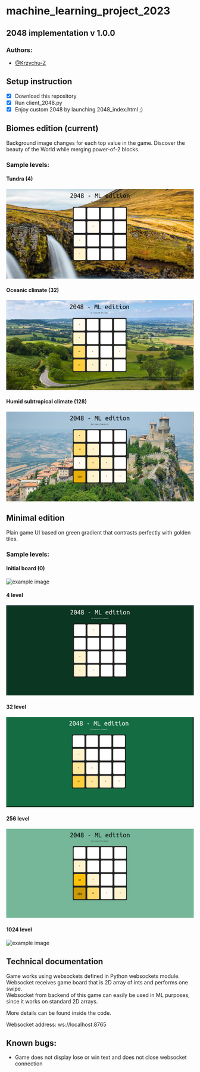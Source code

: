 # machine_learning_project_2023

## 2048 implementation v 1.0.0

### Authors:
- [@Krzychu-Z](https://github.com/Krzychu-Z)

## Setup instruction
- [x] Download this repository
- [x] Run client_2048.py
- [x] Enjoy custom 2048 by launching 2048_index.html ;)

## Biomes edition (current)
Background image changes for each top value in the game.
Discover the beauty of the World while merging power-of-2 blocks.

### Sample levels:
#### Tundra (4)
![example image](biomes_1.png)

#### Oceanic climate (32)
![example image](biomes_2.png)

#### Humid subtropical climate (128)
![example image](biomes_3.png)

## Minimal edition
Plain game UI based on green gradient that contrasts perfectly with golden tiles.

### Sample levels:
#### Initial board (0)
![example image](minimal_2.jpg)

#### 4 level
![example image](minimal_3.jpg)

#### 32 level
![example image](minimal_4.jpg)

#### 256 level
![example image](minimal_5.jpg)

#### 1024 level
![example image](minimal_1.jpg)

## Technical documentation
Game works using websockets defined in Python websockets module.\
Websocket receives game board that is 2D array of ints and performs one swipe.\
Websocket from backend of this game can easily be used in ML purposes, since it works on standard 2D arrays.

More details can be found inside the code.

Websocket address: ws://localhost:8765

## Known bugs:
- Game does not display lose or win text and does not close websocket connection